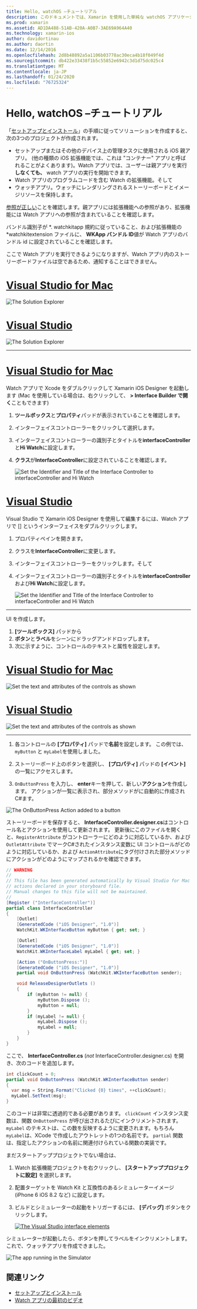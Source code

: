 ```yaml
---
title: Hello, watchOS –チュートリアル
description: このドキュメントでは、Xamarin を使用した単純な watchOS アプリケーションの構築に関するチュートリアルを提供します。 また、Visual Studio と Visual Studio for Mac の両方で作業する方法、ストーリーボードを操作する方法、およびコード内のイベントに応答する方法についても説明します。
ms.prod: xamarin
ms.assetid: AD1DA488-51AB-420A-A0B7-3AE69A964A40
ms.technology: xamarin-ios
author: davidortinau
ms.author: daortin
ms.date: 12/14/2016
ms.openlocfilehash: 2d8b48892a5a1106b03778ac30eca4b18f049f4d
ms.sourcegitcommit: db422e33438f1b5c55852e6942c3d1d75dc025c4
ms.translationtype: MT
ms.contentlocale: ja-JP
ms.lasthandoff: 01/24/2020
ms.locfileid: "76725324"
---
```

# <a name="hello-watchos--walkthrough"></a>Hello, watchOS –チュートリアル

「[セットアップとインストール](~/ios/watchos/get-started/installation.md)」の手順に従ってソリューションを作成すると、次の3つのプロジェクトが作成されます。

- セットアップまたはその他のデバイス上の管理タスクに使用される iOS 親アプリ。 (他の種類の iOS 拡張機能では、これは "コンテナー" アプリと呼ばれることがよくあります)。Watch アプリでは、ユーザーは親アプリを実行**しなくても、** watch アプリの実行を開始できます。
- Watch アプリのプログラムコードを含む Watch の拡張機能。そして
- ウォッチアプリ。ウォッチにレンダリングされるストーリーボードとイメージリソースを保持します。

[参照が正しい](~/ios/watchos/get-started/project-references.md)ことを確認します。親アプリには拡張機能への参照があり、拡張機能には Watch アプリへの参照が含まれていることを確認します。

バンドル識別子が \*. watchkitapp 規約に従っていること、および拡張機能の \*watchkitextension ファイルに、 **WKApp バンドル ID**値が Watch アプリのバンドル id に設定されていることを確認します。

ここで Watch アプリを実行できるようになりますが、Watch アプリ内のストーリーボードファイルは空であるため、通知することはできません。

# <a name="visual-studio-for-mactabmacos"></a>[Visual Studio for Mac](#tab/macos)

![](hello-watch-images/projectstructure.png "The Solution Explorer")

# <a name="visual-studiotabwindows"></a>[Visual Studio](#tab/windows)

![](hello-watch-images/vs-projectstructure.png "The Solution Explorer")

-----

# <a name="visual-studio-for-mactabmacos"></a>[Visual Studio for Mac](#tab/macos)

Watch アプリで Xcode をダブルクリックして Xamarin iOS Designer を起動します (Mac を使用している場合は、右クリックして、 **> Interface Builder で開く**こともできます)

1. **ツールボックス**と**プロパティ**パッドが表示されていることを確認します。
1. インターフェイスコントローラーをクリックして選択します。
1. インターフェイスコントローラーの識別子とタイトルを**interfaceController**と**Hi Watch**に設定します。
1. **クラス**が**InterfaceController**に設定されていることを確認します。

    ![](hello-watch-images/interfacecontrollerattributes.png "Set the Identifier and Title of the Interface Controller to interfaceController and Hi Watch")

# <a name="visual-studiotabwindows"></a>[Visual Studio](#tab/windows)

Visual Studio で Xamarin iOS Designer を使用して編集するには、Watch アプリで [] というインターフェイスをダブルクリックします。

1. プロパティペインを開きます。
1. クラスを**InterfaceController**に変更します。
1. インターフェイスコントローラーをクリックします。そして
1. インターフェイスコントローラーの識別子とタイトルを**interfaceController**および**Hi Watch**に設定します。

    ![](hello-watch-images/vs-interfacecontrollerattributes.png "Set the Identifier and Title of the Interface Controller to interfaceController and Hi Watch")

-----

UI を作成します。

1. **[ツールボックス]** パッドから
1. **ボタン**と**ラベル**をシーンにドラッグアンドドロップします。
1. 次に示すように、コントロールのテキストと属性を設定します。

# <a name="visual-studio-for-mactabmacos"></a>[Visual Studio for Mac](#tab/macos)

![](hello-watch-images/draganddrop.png "Set the text and attributes of the controls as shown")

# <a name="visual-studiotabwindows"></a>[Visual Studio](#tab/windows)

![](hello-watch-images/vs-draganddrop.png "Set the text and attributes of the controls as shown")

-----

1. 各コントロールの **[プロパティ]** パッドで**名前**を設定します。 この例では、`myButton` と `myLabel`を使用しました。

1. ストーリーボード上のボタンを選択し、 **[プロパティ]** パッドの **[イベント]** の一覧にアクセスします。

1. `OnButtonPress` を入力し、 **enter**キーを押して、新しい**アクション**を作成します。
  アクションが一覧に表示され、部分メソッドがに自動的に作成されC#ます。

![](hello-watch-images/buttonaction.png "The OnButtonPress Action added to a button")

ストーリーボードを保存すると、 **InterfaceController.designer.cs**はコントロール名とアクションを使用して更新されます。 更新後にこのファイルを開くと、`RegisterAttribute` がコントローラーにどのように対応しているか、および `OutletAttribute` でマークC#されたインスタンス変数に UI コントロールがどのように対応しているか、および `ActionAttribute`にタグ付けされた部分メソッドにアクションがどのようにマップされるかを確認できます。

```csharp
// WARNING
//
// This file has been generated automatically by Visual Studio for Mac from the outlets and
// actions declared in your storyboard file.
// Manual changes to this file will not be maintained.
//
[Register ("InterfaceController")]
partial class InterfaceController
{
    [Outlet]
    [GeneratedCode ("iOS Designer", "1.0")]
    WatchKit.WKInterfaceButton myButton { get; set; }

    [Outlet]
    [GeneratedCode ("iOS Designer", "1.0")]
    WatchKit.WKInterfaceLabel myLabel { get; set; }

    [Action ("OnButtonPress:")]
    [GeneratedCode ("iOS Designer", "1.0")]
    partial void OnButtonPress (WatchKit.WKInterfaceButton sender);

    void ReleaseDesignerOutlets ()
    {
        if (myButton != null) {
            myButton.Dispose ();
            myButton = null;
        }
        if (myLabel != null) {
            myLabel.Dispose ();
            myLabel = null;
        }
    }
}
```

ここで、 **InterfaceController.cs** (*not* InterfaceController.designer.cs) を開き、次のコードを追加します。

```csharp
int clickCount = 0;
partial void OnButtonPress (WatchKit.WKInterfaceButton sender)
{
  var msg = String.Format("Clicked {0} times", ++clickCount);
  myLabel.SetText(msg);
}
```

このコードは非常に透過的である必要があります。 `clickCount` インスタンス変数は、関数 `OnButtonPress` が呼び出されるたびにインクリメントされます。 `myLabel` のテキストは、この数を反映するように変更されます。もちろん `myLabel`は、XCode で作成したアウトレットの1つの名前です。 `partial` 関数は、指定したアクションの名前に関連付けられている関数の実装です。

まだスタートアッププロジェクトでない場合は、

1. Watch 拡張機能プロジェクトを右クリックし、 **[スタートアッププロジェクトに設定]** を選択します。

1. 配置ターゲットを Watch Kit と互換性のあるシミュレーターイメージ (iPhone 6 iOS 8.2 など) に設定します。

1. ビルドとシミュレーターの起動をトリガーするには、 **[デバッグ]** ボタンをクリックします。

    [![](hello-watch-images/readytodebug-sml.png "The Visual Studio interface elements")](hello-watch-images/readytodebug.png#lightbox)

シミュレーターが起動したら、ボタンを押してラベルをインクリメントします。
これで、ウォッチアプリを作成できました。

![](hello-watch-images/running.png "The app running in the Simulator")

## <a name="related-links"></a>関連リンク

- [セットアップとインストール](~/ios/watchos/get-started/installation.md)
- [Watch アプリの最初のビデオ](https://blog.xamarin.com/your-first-watch-kit-app/)
